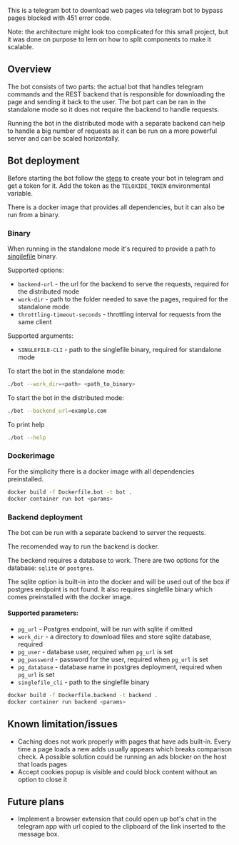 This is a telegram bot to download web pages via telegram bot to bypass pages blocked with 451 error code.

Note: the architecture might look too complicated for this small project, but it was done on purpose to lern on how to split components to make it scalable. 


## Overview
The bot consists of two parts: the actual bot that handles telegram commands and the REST backend that is responsible for downloading the page and sending it back to the user.
The bot part can be ran in the standalone mode so it does not require the backend to handle requests.

Running the bot in the distributed mode with a separate backend can help to handle a big number of requests as it can be run on a more powerful server and can be scaled horizontally.

## Bot deployment

Before starting the bot follow the [steps](https://core.telegram.org/bots/tutorial) to create your bot in telegram and get a token for it.
Add the token as the `TELOXIDE_TOKEN` environmental variable.

There is a docker image that provides all dependencies, but it can also be run from a binary.

### Binary

When running in the standalone mode it's required to provide a path to [singilefile](https://github.com/gildas-lormeau/SingleFile) binary.

Supported options:
- `backend-url` - the url for the backend to serve the requests, required for the distributed mode
- `work-dir` - path to the folder needed to save the pages, required for the standalone mode
- `throttling-timeout-seconds` - throttling interval for requests from the same client

Supported arguments:
- `SINGLEFILE-CLI` - path to the singlefile binary, required for standalone mode

To start the bot in the standalone mode:
```bash
./bot --work_dir=<path> <path_to_binary>
```

To start the bot in the distributed mode:
```bash
./bot --backend_url=example.com
```

To print help
```bash
./bot --help
```

### Dockerimage

For the simplicity there is a docker image with all dependencies preinstalled.

```bash
docker build -f Dockerfile.bot -t bot .
docker container run bot <params>
```

### Backend deployment
The bot can be run with a separate backend to server the requests.

The recomended way to run the backend is docker.

The beckend requires a database to work. There are two options for the database: `sqlite` or `postgres`.

The sqlite option is built-in into the docker and will be used out of the box if postgres endpoint is not found.
It also requires singlefile binary which comes preinstalled with the docker image.

#### Supported parameters:
- `pg_url` - Postgres endpoint, will be run with sqlite if omitted 
- `work_dir` - a directory to download files and store sqlite database, required
- `pg_user` - database user, required when `pg_url` is set
- `pg_password` - password for the user, required when `pg_url` is set 
- `pg_database` - database name in postgres deployment, required when `pg_url` is set
- `singlefile_cli` - path to the singlefile binary

```bash
docker build -f Dockerfile.backend -t backend .
docker container run backend <params>
```

## Known limitation/issues
- Caching does not work properly with pages that have ads built-in. Every time a page loads a new adds usually appears which breaks comparison check. A possible solution could be running an ads blocker on the host that loads pages
- Accept cookies popup is visible and could block content without an option to close it

## Future plans
- Implement a browser extension that could open up bot's chat in the telegram app with url copied to the clipboard of the link inserted to the message box.
